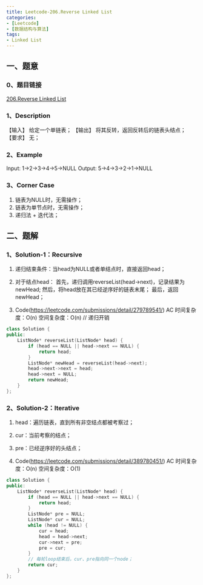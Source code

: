 ```yaml
---
title: Leetcode-206.Reverse Linked List
categories: 
- [Leetcode]
- [数据结构与算法]
tags: 
- Linked List 
---
```


## 一、题意

### 0、题目链接
[206.Reverse Linked List](https://leetcode.com/problems/reverse-linked-list/)

### 1、Description
【输入】
给定一个单链表；
【输出】
将其反转，返回反转后的链表头结点；
【要求】
无；

### 2、Example
Input: 1->2->3->4->5->NULL
Output: 5->4->3->2->1->NULL

<!-- more -->

### 3、Corner Case
1. 链表为NULL时，无需操作；
2. 链表为单节点时，无需操作；
3. 递归法 + 迭代法；

## 二、题解

### 1、Solution-1：Recursive
1. 递归结束条件：当head为NULL或者单结点时，直接返回head；

2. 对于结点head：
首先，递归调用reverseList(head->next)，记录结果为newHead;
然后，将head放在其已经逆序好的链表末尾；
最后，返回newHead；

3. Code(https://leetcode.com/submissions/detail/279789541/)
AC
时间复杂度：O(n)
空间复杂度：O(n) // 递归开销
```C++
class Solution {
public:
    ListNode* reverseList(ListNode* head) {
        if (head == NULL || head->next == NULL) {
            return head;
        }
        ListNode* newHead = reverseList(head->next);
        head->next->next = head;
        head->next = NULL;
        return newHead;
    }
};
```

### 2、Solution-2：Iterative
1. head：遍历链表，直到所有非空结点都被考察过；

2. cur：当前考察的结点；

3. pre：已经逆序好的头结点；

4. Code(https://leetcode.com/submissions/detail/389780451/)
AC
时间复杂度：O(n)
空间复杂度：O(1)
```C++
class Solution {
public:
    ListNode* reverseList(ListNode* head) {
        if (head == NULL || head->next == NULL) {
            return head;
        }
        ListNode* pre = NULL;
        ListNode* cur = NULL;
        while (head != NULL) {
            cur = head;
            head = head->next;
            cur->next = pre;
            pre = cur;
        }
        // 每轮loop结束后，cur、pre指向同一个node；
        return cur;
    }
};
```